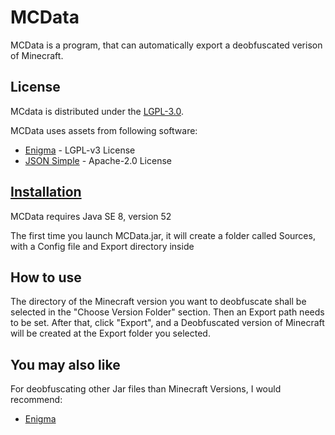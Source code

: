 # MCData
MCData is a program, that can automatically export a deobfuscated verison of Minecraft.

## License

MCdata is distributed under the [LGPL-3.0](LICENSE).

MCData uses assets from following software:
- [Enigma](https://github.com/FabricMC/Enigma) - LGPL-v3 License
- [JSON Simple](https://github.com/fangyidong/json-simple) - Apache-2.0 License

## [Installation](https://github.com/Jacocococo/MCData/releases/)

MCData requires Java SE 8, version 52

The first time you launch MCData.jar, it will create a folder called Sources, with a Config file and Export directory inside

## How to use

The directory of the Minecraft version you want to deobfuscate shall be selected in the "Choose Version Folder" section. Then an Export path needs to be set. After that, click "Export", and a Deobfuscated version of Minecraft will be created at the Export folder you selected.
 
 ## You may also like
 
 For deobfuscating other Jar files than Minecraft Versions, I would recommend:
 - [Enigma](https://github.com/FabricMC/Enigma)
